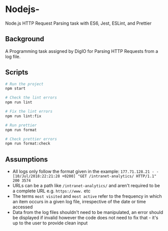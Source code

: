 # Nodejs-
Node.js HTTP Request Parsing task with ES6, Jest, ESLint, and Prettier

## Background

A Programming task assigned by DigIO for Parsing HTTP Requests from a log file.

## Scripts

```bash
# Run the project
npm start

# Check the lint errors
npm run lint

# Fix the lint errors
npm run lint:fix

# Run prettier
npm run format

# Check prettier errors
npm run format:check
```

## Assumptions

- All logs only follow the format given in the example:
`177.71.128.21 - - [10/Jul/2018:22:21:28 +0200] "GET /intranet-analytics/ HTTP/1.1" 200 3574`
- URLs can be a path like `/intranet-analytics/` and aren't required to be a complete URL e.g. `https://www.` etc
- The terms `most visited` and `most active` refer to the frequency in which an item occurs in a given log file, irrespective of the date or time accessed
- Data from the log files shouldn't need to be manipulated, an error should be displayed if invalid however the code does not need to fix that - it's up to the user to provide clean input




